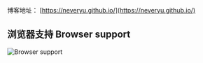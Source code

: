 博客地址： [https://neveryu.github.io/](https://neveryu.github.io/)

## 浏览器支持 Browser support

![Browser support](http://iissnan.com/nexus/next/browser-support.png)
